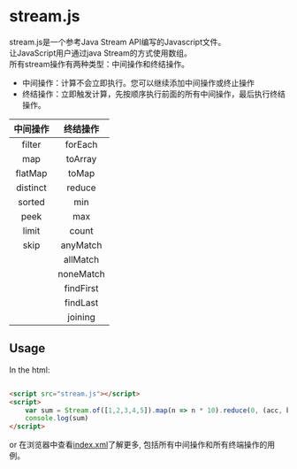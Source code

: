 # stream.js

stream.js是一个参考Java Stream API编写的Javascript文件。  
让JavaScript用户通过java Stream的方式使用数组。  
所有stream操作有两种类型：中间操作和终结操作。
+ 中间操作：计算不会立即执行。您可以继续添加中间操作或终止操作  
+ 终结操作：立即触发计算，先按顺序执行前面的所有中间操作，最后执行终结操作。

|   中间操作   |   终结操作    |
|:--------:|:---------:|
|  filter  |  forEach  |
|   map    |  toArray  |
| flatMap  |   toMap   |
| distinct |  reduce   |
|  sorted  |    min    |
|   peek   |    max    |
|  limit   |   count   |
|   skip   | anyMatch  |
|          | allMatch  |
|          | noneMatch |
|          | findFirst |
|          | findLast  |
|          |  joining  |


## Usage
In the html:

```html

<script src="stream.js"></script>
<script>
    var sum = Stream.of([1,2,3,4,5]).map(n => n * 10).reduce(0, (acc, b) => acc + b)
    console.log(sum)
</script>
```

or 在浏览器中查看[index.xml](index.html)了解更多, 包括所有中间操作和所有终端操作的用例。
